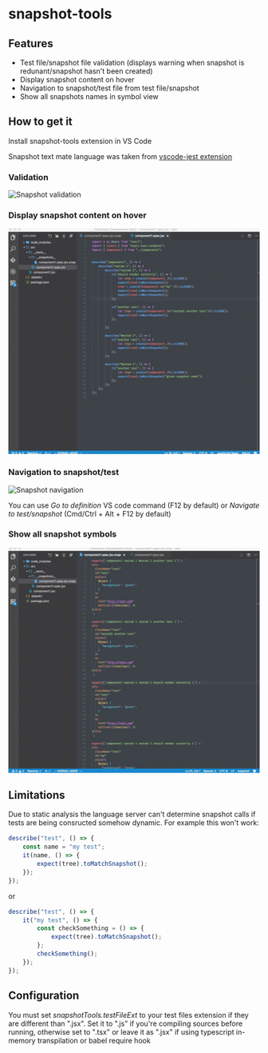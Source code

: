 # snapshot-tools
## Features
* Test file/snapshot file validation (displays warning when snapshot is redunant/snapshot hasn't been created)
* Display snapshot content on hover
* Navigation to snapshot/test file from test file/snapshot
* Show all snapshots names in symbol view

## How to get it

Install snapshot-tools extension in VS Code

Snapshot text mate language was taken from [vscode-jest extension](https://github.com/orta/vscode-jest)

### Validation

![Snapshot validation](/images/snapshot-validation.gif)

### Display snapshot content on hover

![Snapshot hover](/images/snapshot-hover.gif)

### Navigation to snapshot/test

![Snapshot navigation](/images/snapshot-navigation.gif)

You can use *Go to definition* VS code command (F12 by default) or *Navigate to test/snapshot* (Cmd/Ctrl + Alt + F12 by default)

### Show all snapshot symbols

![Snapshot symbols](/images/snapshot-symbols.gif)


## Limitations

Due to static analysis the language server can't determine snapshot calls if tests are being consructed somehow dynamic. For example this won't work:

```js
describe("test", () => {
    const name = "my test";
    it(name, () => {
        expect(tree).toMatchSnapshot();
    });
});
```

or

```js
describe("test", () => {
    it("my test", () => {
        const checkSomething = () => {
            expect(tree).toMatchSnapshot();
        };
        checkSomething();
    });
});
```

## Configuration

You must set *snapshotTools.testFileExt* to your test files extension if they are different than ".jsx". 
Set it to ".js" if you're compiling sources before running, otherwise set to ".tsx" or leave it as ".jsx" if using typescript in-memory transpilation or babel require hook